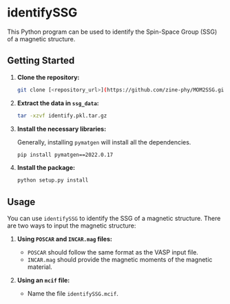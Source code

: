 # identifySSG

This Python program can be used to identify the Spin-Space Group (SSG) of a magnetic structure.

## Getting Started

1. **Clone the repository:**

    ```bash
    git clone [<repository_url>](https://github.com/zine-phy/MOM2SSG.git)
    ```

2. **Extract the data in `ssg_data`:**

    ```bash
    tar -xzvf identify.pkl.tar.gz
    ```

3. **Install the necessary libraries:**

    Generally, installing `pymatgen` will install all the dependencies.

    ```bash
    pip install pymatgen==2022.0.17
    ```

4. **Install the package:**

    ```bash
    python setup.py install
    ```

## Usage

You can use `identifySSG` to identify the SSG of a magnetic structure. There are two ways to input the magnetic structure:

1. **Using `POSCAR` and `INCAR.mag` files:**

    - `POSCAR` should follow the same format as the VASP input file.
    - `INCAR.mag` should provide the magnetic moments of the magnetic material.

2. **Using an `mcif` file:**

    - Name the file `identifySSG.mcif`.
